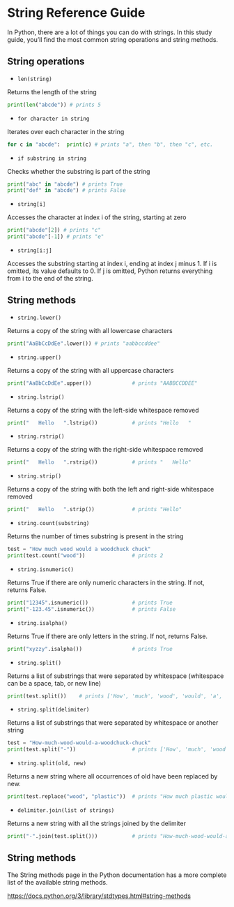 # String Reference Guide

In Python, there are a lot of things you can do with strings. In this study guide, you’ll find the most common string operations and string methods.

## String operations
-     len(string)
Returns the length of the string
```python
print(len("abcde")) # prints 5
```
-     for character in string
 Iterates over each character in the string
```python
for c in "abcde":  print(c) # prints "a", then "b", then "c", etc.
```
-     if substring in string
Checks whether the substring is part of the string
```python
print("abc" in "abcde") # prints True
print("def" in "abcde") # prints False
```
-     string[i]
Accesses the character at index i of the string, starting at zero
```python
print("abcde"[2]) # prints "c"
print("abcde"[-1]) # prints "e"
```
-     string[i:j]
Accesses the substring starting at index i, ending at index j minus 1. If i is omitted, its value defaults to 0. If j is omitted, Python returns everything from i to the end of the string.

## String methods
-     string.lower()
Returns a copy of the string with all lowercase characters
```python
print("AaBbCcDdEe".lower()) # prints "aabbccddee"
```
-     string.upper()
Returns a copy of the string with all uppercase characters
```python
print("AaBbCcDdEe".upper())             # prints "AABBCCDDEE"
```
-     string.lstrip()
Returns a copy of the string with the left-side whitespace removed
```python
print("   Hello   ".lstrip())           # prints "Hello   "
```
-     string.rstrip()
Returns a copy of the string with the right-side whitespace removed
```python
print("   Hello   ".rstrip())           # prints "   Hello"
```
-     string.strip()
Returns a copy of the string with both the left and right-side whitespace removed
```python
print("   Hello   ".strip())            # prints "Hello"
```
-     string.count(substring)
Returns the number of times substring is present in the string
```python
test = "How much wood would a woodchuck chuck"
print(test.count("wood"))               # prints 2
```
-     string.isnumeric()
Returns True if there are only numeric characters in the string. If not, returns False.
```python
print("12345".isnumeric())              # prints True
print("-123.45".isnumeric())            # prints False
```
-     string.isalpha()
Returns True if there are only letters in the string. If not, returns False.
```python
print("xyzzy".isalpha())                # prints True
```
-     string.split()
Returns a list of substrings that were separated by whitespace (whitespace can be a space, tab, or new line)
```python
print(test.split())    # prints ['How', 'much', 'wood', 'would', 'a', 'woodchuck', 'chuck']
```
-     string.split(delimiter)

Returns a list of substrings that were separated by whitespace or another string
```python
test = "How-much-wood-would-a-woodchuck-chuck"
print(test.split("-"))                  # prints ['How', 'much', 'wood', 'would', 'a', 'woodchuck', 'chuck']
```
-     string.split(old, new)

Returns a new string where all occurrences of old have been replaced by new.
```python
print(test.replace("wood", "plastic"))  # prints "How much plastic would a plasticchuck chuck"
```
-     delimiter.join(list of strings)

Returns a new string with all the strings joined by the delimiter
```python
print("-".join(test.split()))           # prints "How-much-wood-would-a-woodchuck-chuck"
```

## String methods

The String methods
 page in the Python documentation has a more complete list of the available string methods.

https://docs.python.org/3/library/stdtypes.html#string-methods
